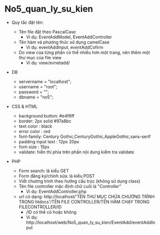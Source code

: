 # No5_quan_ly_su_kien

+ Quy tắc đặt tên:
    - Tên file đặt theo PascalCase
        - Ví dụ: EventAddModel, EventAddController
    - Tên hàm và phương thức sử dụng camelCase
        - Ví dụ: eventAddInput, eventAddCofirm
    - Do view của từng phần có thể nhiều hơn một trang, nên thêm một thư mục của file view
        - Ví dụ: view/evnetadd/

+ DB
    - servername = "localhost";
    - username = "root";
    - password = "";
    - dbname = "no5";

+ CSS & HTML
    - background button: #e4f6ff
    - border: 2px solid #97a8bc
    - text color : black
    - error color : red
    - font-family: Century Gothic,CenturyGothic,AppleGothic,sans-serif
    - padding input text : 12px 20px
    - font-size : 15px
    - validate: hiển thị phía trên phần nội dung kiểm tra validate

+ PHP
    - Form search: là kiểu GET	
    - Form đăng ký/chỉnh sửa: là kiểu POST
    - Viết chương trình theo hướng cấu trúc (không sử dụng class)
    - Tên file controller mặc định chữ cuối là "Controller"
        - Ví dụ: EventAddController.php
    - url có dạng: http://localhost/'TÊN THƯ MỤC CHỨA CHƯƠNG TRÌNH TRONG htdocs'/TÊN FILE CONTROLLER/TÊN HÀM CHẠY TRONG FILECONTROLLER/ID
        - /ID có thể có hoặc không
        - Ví dụ: http://localhost/web/No5_quan_ly_su_kien/EventAdd/eventAddInput